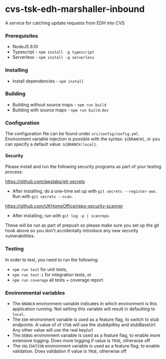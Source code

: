# cvs-tsk-edh-marshaller-inbound

A service for catching update requests from EDH into CVS

### Prerequisites

- NodeJS 8.10
- Typescript - `npm install -g typescript`
- Serverless - `npm install -g serverless`

### Installing

- Install dependencies - `npm install`

### Building

- Building without source maps - `npm run build`
- Building with source maps - `npm run build:dev`

### Configuration

The configuration file can be found under `src/config/config.yml`.
Environment variable injection is possible with the syntax:
`${BRANCH}`, or you can specify a default value: `${BRANCH:local}`.

#### Security

Please install and run the following security programs as part of your testing process:

https://github.com/awslabs/git-secrets

- After installing, do a one-time set up with `git secrets --register-aws`. Run with `git secrets --scan`.

https://github.com/UKHomeOffice/repo-security-scanner

- After installing, run with `git log -p | scanrepo`.

These will be run as part of prepush so please make sure you set up the git hook above so you don't accidentally introduce any new security vulnerabilities.

### Testing

In order to test, you need to run the following:

- `npm run test` for unit tests,
- `npm run test-i` for integration tests, or
- `npm run coverage` all tests + coverage report

### Environmental variables

- The `BRANCH` environment variable indicates in which environment is this application running. Not setting this variable will result in defaulting to `local`.
- The `EDH` environment variable is used as a feature flag, to switch to stub endpoints.
  A value of of `STUB` will use the stubApiKey and stubBaseUrl.
  Any other value will use the real key/url
- The `DEBUG` environment variable is used as a feature flag, to enable more extensive logging. Does more logging if value is `TRUE`, otherwise off
- The `VALIDATION` environment variable is used as a feature flag, to enable validation. Does validation if value is `TRUE`, otherwise off
